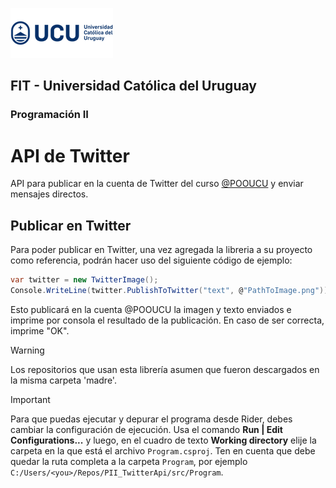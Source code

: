 ![UCU](https://github.com/ucudal/PII_Conceptos_De_POO/raw/master/Assets/logo-ucu.png)

## FIT - Universidad Católica del Uruguay

### Programación II

# API de Twitter

API para publicar en la cuenta de Twitter del curso
[@POOUCU](https://twitter.com/pooucu) y enviar mensajes directos.

## Publicar en Twitter

Para poder publicar en Twitter, una vez agregada la libreria a su proyecto como
referencia, podrán hacer uso del siguiente código de ejemplo:

```c#
var twitter = new TwitterImage();
Console.WriteLine(twitter.PublishToTwitter("text", @"PathToImage.png"));
```

Esto publicará en la cuenta @POOUCU la imagen y texto enviados e imprime por
consola el resultado de la publicación. En caso de ser correcta, imprime "OK".

> [!WARNING]
> Los repositorios que usan esta librería asumen que fueron descargados en la
> misma carpeta 'madre'.

> [!IMPORTANT]
> Para que puedas ejecutar y depurar el programa desde Rider, debes cambiar la
> configuración de ejecución. Usa el comando **Run | Edit Configurations...** y
> luego, en el cuadro de texto **Working directory** elije la carpeta en la que
> está el archivo `Program.csproj`. Ten en cuenta que debe quedar la ruta
> completa a la carpeta `Program`, por ejemplo `C:/Users/<you>/Repos/PII_TwitterApi/src/Program`.

